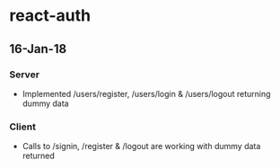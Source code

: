 # react-auth

## 16-Jan-18
### Server
- Implemented /users/register, /users/login & /users/logout returning dummy data

### Client
- Calls to /signin, /register & /logout are working with dummy data returned
